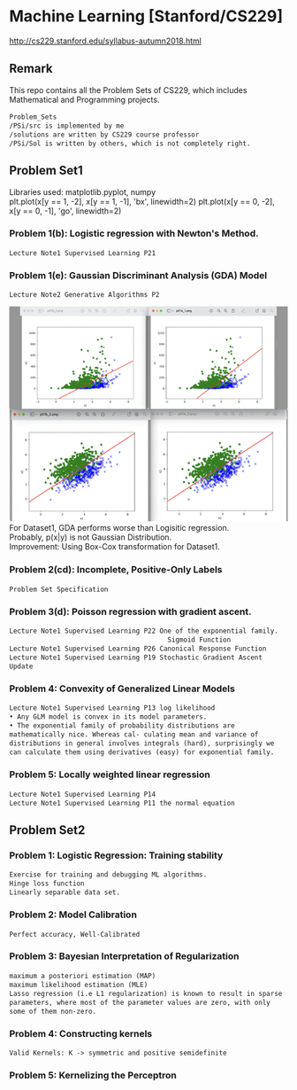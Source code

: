 # Machine Learning [Stanford/CS229]
http://cs229.stanford.edu/syllabus-autumn2018.html
 
## Remark
This repo contains all the Problem Sets of CS229, which includes Mathematical and Programming projects.
```
Problem_Sets
/PSi/src is implemented by me
/solutions are written by CS229 course professor
/PSi/Sol is written by others, which is not completely right.
```
## Problem Set1
Libraries used: matplotlib.pyplot, numpy\
    plt.plot(x[y == 1, -2], x[y == 1, -1], 'bx', linewidth=2)
    plt.plot(x[y == 0, -2], x[y == 0, -1], 'go', linewidth=2)
    
### Problem 1(b): Logistic regression with Newton's Method. 
    Lecture Note1 Supervised Learning P21

### Problem 1(e): Gaussian Discriminant Analysis (GDA) Model 
    Lecture Note2 Generative Algorithms P2
 
![Linear_vs_GDA](./Problem_Sets/PS1/src/output/DS12.png)
For Dataset1, GDA performs worse than Logisitic regression.\
Probably, p(x|y) is not Gaussian Distribution.\
Improvement: Using Box-Cox transformation for Dataset1.

### Problem 2(cd): Incomplete, Positive-Only Labels
    Problem Set Specification
 
### Problem 3(d): Poisson regression with gradient ascent.
    Lecture Note1 Supervised Learning P22 One of the exponential family.
                                            Sigmoid Function
    Lecture Note1 Supervised Learning P26 Canonical Response Function
    Lecture Note1 Supervised Learning P19 Stochastic Gradient Ascent Update

### Problem 4: Convexity of Generalized Linear Models
    Lecture Note1 Supervised Learning P13 log likelihood
    • Any GLM model is convex in its model parameters.
    • The exponential family of probability distributions are mathematically nice. Whereas cal- culating mean and variance of distributions in general involves integrals (hard), surprisingly we can calculate them using derivatives (easy) for exponential family.

### Problem 5: Locally weighted linear regression
    Lecture Note1 Supervised Learning P14  
    Lecture Note1 Supervised Learning P11 the normal equation
    
## Problem Set2
### Problem 1: Logistic Regression: Training stability
    Exercise for training and debugging ML algorithms.
    Hinge loss function
    Linearly separable data set.
### Problem 2: Model Calibration
    Perfect accuracy, Well-Calibrated
### Problem 3: Bayesian Interpretation of Regularization
    maximum a posteriori estimation (MAP)
    maximum likelihood estimation (MLE) 
    Lasso regression (i.e L1 regularization) is known to result in sparse parameters, where most of the parameter values are zero, with only some of them non-zero.
### Problem 4: Constructing kernels
    Valid Kernels: K -> symmetric and positive semidefinite
### Problem 5: Kernelizing the Perceptron